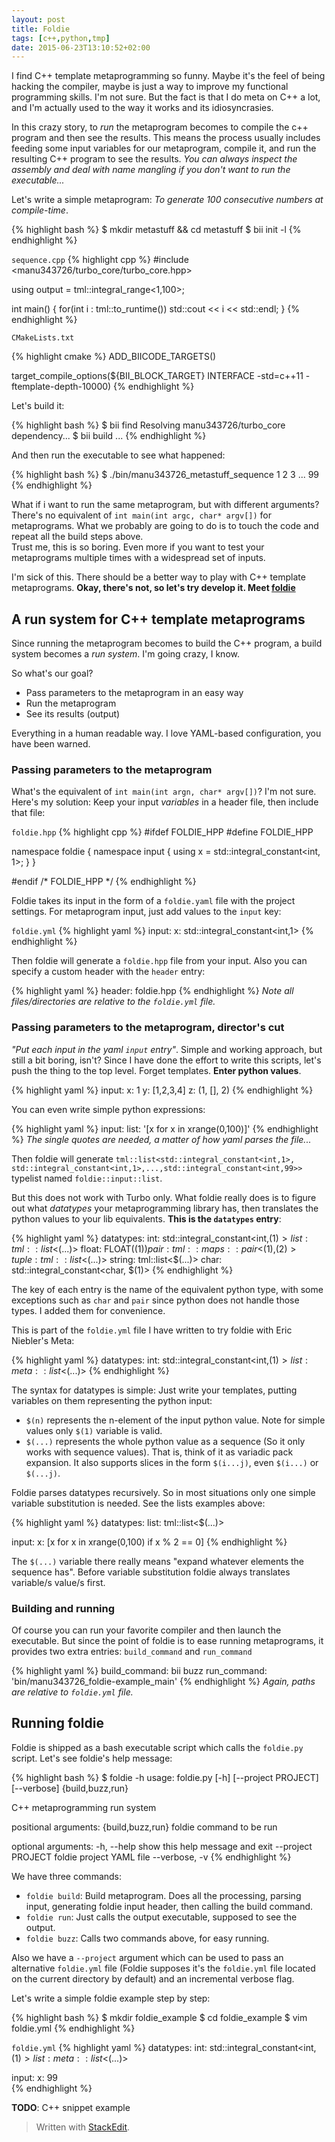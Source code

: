 ```yaml
---
layout: post
title: Foldie
tags: [c++,python,tmp]
date: 2015-06-23T13:10:52+02:00
---
```



I find C++ template metaprogramming so funny. Maybe it's the feel of being hacking the compiler, maybe is just a way to improve my functional programming skills. I'm not sure. But the fact is that I do meta on C++ a lot, and I'm actually used to the way it works and its idiosyncrasies.

In this crazy story, to *run* the metaprogram becomes to compile the c++ program and then see the results. This means the process usually includes feeding some input variables for our metaprogram, compile it, and run the resulting C++ program to see the results. *You can always inspect the assembly and deal with name mangling if you don't want to run the executable...*

Let's write a simple metaprogram: *To generate 100 consecutive numbers at compile-time*.

{% highlight bash %}
$ mkdir metastuff && cd metastuff
$ bii init -l
{% endhighlight %}

`sequence.cpp`
{% highlight cpp %}
#include <manu343726/turbo_core/turbo_core.hpp>

using output = tml::integral_range<1,100>;

int main()
{
	for(int i : tml::to_runtime<output>())
		std::cout << i << std::endl;
}
{% endhighlight %}

`CMakeLists.txt`

{% highlight cmake %}
ADD_BIICODE_TARGETS()

target_compile_options(${BII_BLOCK_TARGET} INTERFACE 
                       -std=c++11 
                       -ftemplate-depth-10000)
{% endhighlight %}

Let's build it:

{% highlight bash %}
$ bii find
Resolving manu343726/turbo_core dependency...
$ bii build
...
{% endhighlight %}

And then run the executable to see what happened:

{% highlight bash %}
$ ./bin/manu343726_metastuff_sequence
1
2
3
...
99
{% endhighlight %}

What if i want to run the same metaprogram, but with different arguments? There's no equivalent of `int main(int argc, char* argv[])` for metaprograms. What we probably are going to do is to touch the code and repeat all the build steps above.  
Trust me, this is so boring. Even more if you want to test your metaprograms multiple times with a widespread set of inputs.

I'm sick of this. There should be a better way to play with C++ template metaprograms. **Okay, there's not, so let's try develop it. Meet [foldie](https://github.com/Manu343726/foldie)**

A run system for C++ template metaprograms
--------------------------------------------------------

Since running the metaprogram becomes to build the C++ program, a build system becomes a *run system*. I'm going crazy, I know.

So what's our goal? 

 - Pass parameters to the metaprogram in an easy way
 - Run the metaprogram
 - See its results (output)

Everything in a human readable way. I love YAML-based configuration, you have been warned.

### Passing parameters to the metaprogram

What's the equivalent of `int main(int argn, char* argv[])`? I'm not sure. Here's my solution: Keep your input *variables* in a header file, then include that file:

`foldie.hpp`
{% highlight cpp %}
#ifdef FOLDIE_HPP
#define FOLDIE_HPP

namespace foldie
{
	namespace input
	{
		using x = std::integral_constant<int, 1>;
	}
}

#endif /* FOLDIE_HPP */
{% endhighlight %}

Foldie takes its input in the form of a `foldie.yaml` file with the project settings.
For metaprogram input, just add values to the `input` key:

`foldie.yml`
{% highlight yaml %}
input:
  x: std::integral_constant<int,1>
{% endhighlight %}

Then foldie will generate a `foldie.hpp` file from your input. Also you can specify a custom header with the `header` entry:

{% highlight yaml %}
header: foldie.hpp
{% endhighlight %}
*Note all files/directories are relative to the `foldie.yml` file.*

### Passing parameters to the metaprogram, director's cut

*"Put each input in the yaml `input` entry"*. Simple and working approach, but still a bit boring, isn't? Since I have done the effort to write this scripts, let's push the thing to the top level. Forget templates. **Enter python values**.

{% highlight yaml %}
input:
  x: 1
  y: [1,2,3,4]
  z: (1, [], 2)
{% endhighlight %}

You can even write simple python expressions:

{% highlight yaml %}
input:
  list: '[x for x in xrange(0,100)]'
{% endhighlight %}
*The single quotes are needed, a matter of how yaml parses the file...*

Then foldie will generate `tml::list<std::integral_constant<int,1>, std::integral_constant<int,1>,...,std::integral_constant<int,99>>` typelist named `foldie::input::list`.

But this does not work with Turbo only. What foldie really does is to figure out what *datatypes* your metaprogramming library has, then translates the python values to your lib equivalents. **This is the `datatypes` entry**:

{% highlight yaml %}
datatypes:
  int: std::integral_constant<int,$(1)>
  list: tml::list<$(...)>
  float: FLOAT($(1))
  pair: tml::maps::pair<$(1),$(2)>
  tuple: tml::list<$(...)>
  string: tml::list<$(...)>
  char: std::integral_constant<char, $(1)>
{% endhighlight %}

The key  of each entry is the name of the equivalent python type, with some exceptions such as `char` and `pair` since python does not handle those types. I added them for convenience.

This is part of the `foldie.yml` file I have written to try foldie with Eric Niebler's Meta:

{% highlight yaml %}
datatypes:
  int: std::integral_constant<int,$(1)>
  list: meta::list<$(...)>
{% endhighlight %}

The syntax for datatypes is simple: Just write your templates, putting variables on them representing the python input:

 - `$(n)` represents the n-element of the input python value. Note for simple values only `$(1)` variable is valid.
 - `$(...)` represents the whole python value as a sequence (So it only works with sequence values). That is, think of it as variadic pack expansion. It also supports slices in the form `$(i...j)`, even `$(i...)` or `$(...j)`.

Foldie parses datatypes recursively. So in most situations only one simple variable substitution is needed. See the lists examples above:

{% highlight yaml %}
datatypes:
  list: tml::list<$(...)>

input:
  x: [x for x in xrange(0,100) if x % 2 == 0]
{% endhighlight %}

The `$(...)` variable there really means "expand whatever elements the sequence has". Before variable substitution foldie always translates variable/s value/s first.

### Building and running

Of course you can run your favorite compiler and then launch the executable. But since the point of foldie is to ease running metaprograms, it provides two extra entries: `build_command` and `run_command`

{% highlight yaml %}
build_command: bii buzz
run_command: 'bin/manu343726_foldie-example_main'
{% endhighlight %}
*Again, paths are relative to `foldie.yml` file.*

Running foldie
------------------

Foldie is shipped as a bash executable script which calls the `foldie.py` script. Let's see foldie's help message:

{% highlight bash %}
$ foldie -h
usage: foldie.py [-h] [--project PROJECT] [--verbose] {build,buzz,run}

C++ metaprogramming run system

positional arguments:
  {build,buzz,run}   foldie command to be run

optional arguments:
  -h, --help         show this help message and exit
  --project PROJECT  foldie project YAML file
  --verbose, -v
{% endhighlight %}

We have three commands:

 - `foldie build`: Build metaprogram. Does all the processing, parsing input, generating foldie input header, then calling the build command.
 - `foldie run`: Just calls the output executable, supposed to see the output.
 - `foldie buzz`: Calls two commands above, for easy running.
 
 Also we have a `--project` argument which can be used to pass an alternative `foldie.yml` file (Foldie supposes it's the `foldie.yml` file located on the current directory by default) and an incremental verbose flag.

Let's write a simple foldie example step by step:

{% highlight bash %}
$ mkdir foldie_example
$ cd foldie_example
$ vim foldie.yml
{% endhighlight %}

`foldie.yml`
{% highlight yaml %}
datatypes:
  int: std::integral_constant<int, $(1)>
  list: meta::list<$(...)>

input:
  x: 99                                       
{% endhighlight %}

**TODO**: C++ snippet example

> Written with [StackEdit](https://stackedit.io/).
